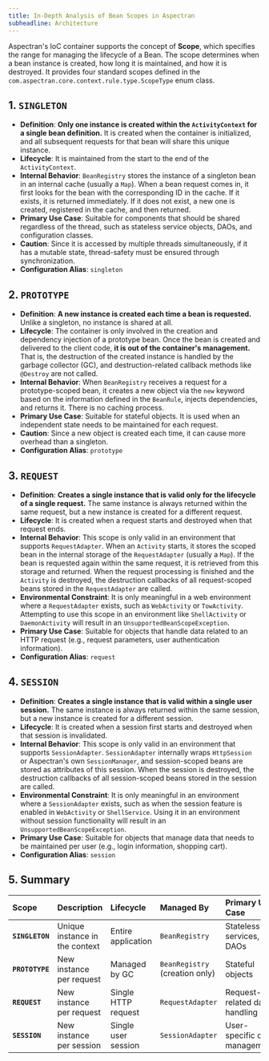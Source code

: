 ```yaml
---
title: In-Depth Analysis of Bean Scopes in Aspectran
subheadline: Architecture
---
```


Aspectran's IoC container supports the concept of **Scope**, which specifies the range for managing the lifecycle of a Bean. The scope determines when a bean instance is created, how long it is maintained, and how it is destroyed. It provides four standard scopes defined in the `com.aspectran.core.context.rule.type.ScopeType` enum class.

## 1. `SINGLETON`

-   **Definition**: **Only one instance is created within the `ActivityContext` for a single bean definition.** It is created when the container is initialized, and all subsequent requests for that bean will share this unique instance.
-   **Lifecycle**: It is maintained from the start to the end of the `ActivityContext`.
-   **Internal Behavior**: `BeanRegistry` stores the instance of a singleton bean in an internal cache (usually a `Map`). When a bean request comes in, it first looks for the bean with the corresponding ID in the cache. If it exists, it is returned immediately. If it does not exist, a new one is created, registered in the cache, and then returned.
-   **Primary Use Case**: Suitable for components that should be shared regardless of the thread, such as stateless service objects, DAOs, and configuration classes.
-   **Caution**: Since it is accessed by multiple threads simultaneously, if it has a mutable state, thread-safety must be ensured through synchronization.
-   **Configuration Alias**: `singleton`

## 2. `PROTOTYPE`

-   **Definition**: **A new instance is created each time a bean is requested.** Unlike a singleton, no instance is shared at all.
-   **Lifecycle**: The container is only involved in the creation and dependency injection of a prototype bean. Once the bean is created and delivered to the client code, **it is out of the container's management.** That is, the destruction of the created instance is handled by the garbage collector (GC), and destruction-related callback methods like `@Destroy` are not called.
-   **Internal Behavior**: When `BeanRegistry` receives a request for a prototype-scoped bean, it creates a new object via the `new` keyword based on the information defined in the `BeanRule`, injects dependencies, and returns it. There is no caching process.
-   **Primary Use Case**: Suitable for stateful objects. It is used when an independent state needs to be maintained for each request.
-   **Caution**: Since a new object is created each time, it can cause more overhead than a singleton.
-   **Configuration Alias**: `prototype`

## 3. `REQUEST`

-   **Definition**: **Creates a single instance that is valid only for the lifecycle of a single request.** The same instance is always returned within the same request, but a new instance is created for a different request.
-   **Lifecycle**: It is created when a request starts and destroyed when that request ends.
-   **Internal Behavior**: This scope is only valid in an environment that supports `RequestAdapter`. When an `Activity` starts, it stores the scoped bean in the internal storage of the `RequestAdapter` (usually a `Map`). If the bean is requested again within the same request, it is retrieved from this storage and returned. When the request processing is finished and the `Activity` is destroyed, the destruction callbacks of all request-scoped beans stored in the `RequestAdapter` are called.
-   **Environmental Constraint**: It is only meaningful in a web environment where a `RequestAdapter` exists, such as `WebActivity` or `TowActivity`. Attempting to use this scope in an environment like `ShellActivity` or `DaemonActivity` will result in an `UnsupportedBeanScopeException`.
-   **Primary Use Case**: Suitable for objects that handle data related to an HTTP request (e.g., request parameters, user authentication information).
-   **Configuration Alias**: `request`

## 4. `SESSION`

-   **Definition**: **Creates a single instance that is valid within a single user session.** The same instance is always returned within the same session, but a new instance is created for a different session.
-   **Lifecycle**: It is created when a session first starts and destroyed when that session is invalidated.
-   **Internal Behavior**: This scope is only valid in an environment that supports `SessionAdapter`. `SessionAdapter` internally wraps `HttpSession` or Aspectran's own `SessionManager`, and session-scoped beans are stored as attributes of this session. When the session is destroyed, the destruction callbacks of all session-scoped beans stored in the session are called.
-   **Environmental Constraint**: It is only meaningful in an environment where a `SessionAdapter` exists, such as when the session feature is enabled in `WebActivity` or `ShellService`. Using it in an environment without session functionality will result in an `UnsupportedBeanScopeException`.
-   **Primary Use Case**: Suitable for objects that manage data that needs to be maintained per user (e.g., login information, shopping cart).
-   **Configuration Alias**: `session`

## 5. Summary

| Scope | Description | Lifecycle | Managed By | Primary Use Case | Environmental Constraint |
| :--- | :--- | :--- | :--- | :--- | :--- |
| **`SINGLETON`** | Unique instance in the context | Entire application | `BeanRegistry` | Stateless services, DAOs | None |
| **`PROTOTYPE`** | New instance per request | Managed by GC | `BeanRegistry` (creation only) | Stateful objects | None |
| **`REQUEST`** | New instance per request | Single HTTP request | `RequestAdapter` | Request-related data handling | `RequestAdapter` required |
| **`SESSION`** | New instance per session | Single user session | `SessionAdapter` | User-specific data management | `SessionAdapter` required |